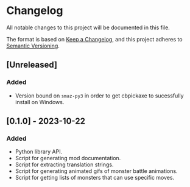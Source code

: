 # Changelog

All notable changes to this project will be documented in this file.

The format is based on [Keep a Changelog](https://keepachangelog.com/en/1.0.0/),
and this project adheres to [Semantic Versioning](https://semver.org/spec/v2.0.0.html).

## [Unreleased]

### Added

- Version bound on `smaz-py3` in order to get cbpickaxe to sucessfully install on Windows.

## [0.1.0] - 2023-10-22

### Added

- Python library API.
- Script for generating mod documentation.
- Script for extracting translation strings.
- Script for generating animated gifs of monster battle animations.
- Script for getting lists of monsters that can use specific moves.